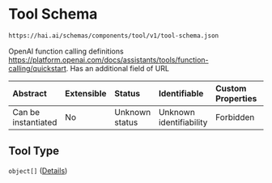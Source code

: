 # Tool Schema

```txt
https://hai.ai/schemas/components/tool/v1/tool-schema.json
```

OpenAI function calling definitions <https://platform.openai.com/docs/assistants/tools/function-calling/quickstart>. Has an additional field of URL

| Abstract            | Extensible | Status         | Identifiable            | Custom Properties | Additional Properties | Access Restrictions | Defined In                                                                               |
| :------------------ | :--------- | :------------- | :---------------------- | :---------------- | :-------------------- | :------------------ | :--------------------------------------------------------------------------------------- |
| Can be instantiated | No         | Unknown status | Unknown identifiability | Forbidden         | Forbidden             | none                | [tool.schema.json](../../out/components/tool/v1/tool.schema.json "open original schema") |

## Tool Type

`object[]` ([Details](tool-items.md))
